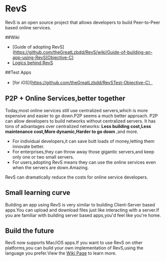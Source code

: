 RevS
================

RevS is an open source project that allows developers to build Peer-to-Peer based online services.

##Wiki
 * [Guide of adopting RevS](https://github.com/theGreatLzbdd/RevS/wiki/Guide-of-building-an-app-using-RevS(Objective-C)
 * [Logics behind RevS](https://github.com/theGreatLzbdd/RevS/wiki/Logics-behind-RevS)

##Test Apps
 * [for iOS](https://github.com/theGreatLzbdd/RevSTest-Objective-C）

## P2P + Online Services,better together
Today,most online services still use centralized servers,which is more expensive and easier to go down.P2P seems a much better approach.
P2P can allow developers to build networks without centralized servers.
It has tons of advantages over centralized networks: **Less building cost,Less maintenance cost,More dynamic,Harder to go down** ,and more.

 * For individual developers,it can save butt loads of money,letting them innovate better.
 * For enterprises,they can throw away those gigantic servers,and keep only one or two small servers.
 * For users,adopting RevS means they can use the online services even when the servers are down.Amazing.  

RevS can dramatically reduce the costs for online service developers.

## Small learning curve
Building an app using RevS is very similar to building Client-Server based apps.You can upload and download files just like interacting with a server.If you are familiar with building server based apps,you'd feel like you're home.

## Build the future
RevS now supports Mac/iOS apps.If you want to use RevS on other platforms,you can build your own implementation of RevS,using the language you prefer.View the [Wiki Page](https://github.com/theGreatLzbdd/RevS/wiki) to learn more.
